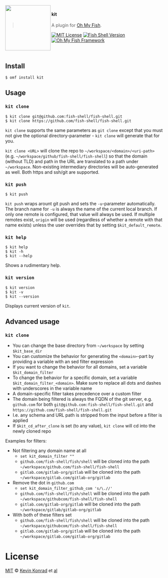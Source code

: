 <img src="https://cdn.rawgit.com/oh-my-fish/oh-my-fish/e4f1c2e0219a17e2c748b824004c8d0b38055c16/docs/logo.svg" align="left" width="144px" height="144px"/>

#### kit
> A plugin for [Oh My Fish][omf-link].

[![MIT License](https://img.shields.io/badge/license-MIT-007EC7.svg?style=flat-square)](/LICENSE)
[![Fish Shell Version](https://img.shields.io/badge/fish-v2.2.0-007EC7.svg?style=flat-square)](https://fishshell.com)
[![Oh My Fish Framework](https://img.shields.io/badge/Oh%20My%20Fish-Framework-007EC7.svg?style=flat-square)](https://www.github.com/oh-my-fish/oh-my-fish)

<br/>


## Install

```fish
$ omf install kit
```


## Usage

### `kit clone`

```fish
$ kit clone git@github.com:fish-shell/fish-shell.git
$ kit clone https://github.com/fish-shell/fish-shell.git
```

`kit clone` supports the same parameters as `git clone` except that you must not give the optional directory-parameter - `kit clone` will generate that for you.

`kit clone <URL>` will clone the repo to `~/workspace/<domain>/<uri-path>` (e.g. `~/workspace/github/fish-shell/fish-shell`) so that the domain (without TLD) and path in the URL are translated to a path under `~/workspace`. Non-existing intermediary directories will be auto-generated as well. Both https and ssh/git are supported.

### `kit push`

```fish
$ kit push
```

`kit push` wraps arount git push and sets the `-u`-parameter automatically.
The branch name for `-u` is always the name of the current local branch.
If only one remote is configured, that value will always be used.
If multiple remotes exist, `origin` will be used (regardless of whether a remote with that name exists) unless the user overrides that by setting `$kit_default_remote`.

### `kit help`

```fish
$ kit help
$ kit -h
$ kit --help
```

Shows a rudimentary help.

### `kit version`

```fish
$ kit version
$ kit -v
$ kit --version
```

Displays current version of `kit`.

## Advanced usage

### `kit clone`

- You can change the base directory from `~/workspace` by setting `$kit_base_dir`
- You can customize the behavior for generating the `<domain>`-part by providing a variable with an sed filter expression
- If you want to change the behavior for all domains, set a variable `$kit_domain_filter`
- To change the behavior for a specific domain, set a variable `$kit_domain_filter_<domain>`. Make sure to replace all dots and dashes with underscores in the variable name
- A domain-specific filter takes precedence over a custom filter
- The domain being filtered is always the FQDN of the git server, e.g. `github.com` for both `git@github.com:fish-shell/fish-shell.git` and `https://github.com/fish-shell/fish-shell.git`
- I.e. any schema and URL path is stripped from the input before a filter is applied
- If `$kit_cd_after_clone` is set (to any value), `kit clone` will cd into the newly cloned repo

Examples for filters:
- Not filtering any domain name at all
  - `set kit_domain_filter ""`
  - `github.com/fish-shell/fish/shell` will be cloned into the path `~/workspace/github.com/fish-shell/fish-shell`
  - `gitlab.com/gitlab-org/gitlab` will be cloned into the path `~/workspace/gitlab.com/gitlab-org/gitlab`
- Remove the dot in `github.com`
  - `set kit_domain_filter_github_com 's/\.//'`
  - `github.com/fish-shell/fish/shell` will be cloned into the path `~/workspace/githubcom/fish-shell/fish-shell`
  - `gitlab.com/gitlab-org/gitlab` will be cloned into the path `~/workspace/gitlab/gitlab-org/gitlab`
- With both of these filters set
  - `github.com/fish-shell/fish/shell` will be cloned into the path `~/workspace/githubcom/fish-shell/fish-shell`
  - `gitlab.com/gitlab-org/gitlab` will be cloned into the path `~/workspace/gitlab.com/gitlab-org/gitlab`

# License

[MIT][mit] © [Kevin Konrad][author] et [al][contributors]


[mit]:            https://opensource.org/licenses/MIT
[author]:         https://github.com/kfkonrad
[contributors]:   https://github.com/kfkonrad/plugin-kit/graphs/contributors
[omf-link]:       https://www.github.com/oh-my-fish/oh-my-fish

[license-badge]:  https://img.shields.io/badge/license-MIT-007EC7.svg?style=flat-square
